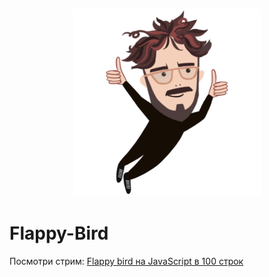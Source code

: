 <p align="center">
  <img src="/img/tema.png" width="300" height="300" alt="Logo">
</p>

# Flappy-Bird

Посмотри стрим: [Flappy bird на JavaScript в 100 строк](https://www.youtube.com/watch?v=NjeVWBbRZzU)